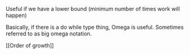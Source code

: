 Useful if we have a lower bound (minimum number of times work will happen)

Basically, if there is a do while type thing, Omega is useful. Sometimes referred to as big omega notation.

[[Order of growth]]
